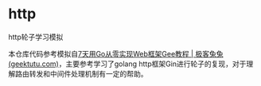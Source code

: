 # http
http轮子学习模拟

本仓库代码参考模拟自[7天用Go从零实现Web框架Gee教程 | 极客兔兔 (geektutu.com)](https://geektutu.com/post/gee.html)，主要参考学习了golang http框架Gin进行轮子的复现，对于理解路由转发和中间件处理机制有一定的帮助。

